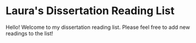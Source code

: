 # Laura's Dissertation Reading List

Hello! Welcome to my dissertation reading list. Please feel free to add new readings to the list!
